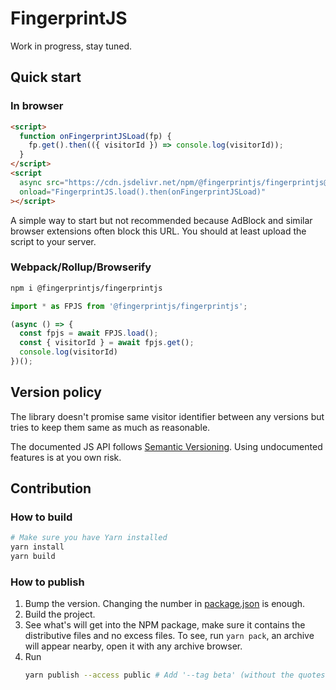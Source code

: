 # FingerprintJS

Work in progress, stay tuned.

## Quick start

### In browser

```html
<script>
  function onFingerprintJSLoad(fp) {
    fp.get().then(({ visitorId }) => console.log(visitorId));
  }
</script>
<script
  async src="https://cdn.jsdelivr.net/npm/@fingerprintjs/fingerprintjs@3.0.0-beta.2/dist/fp.min.js"
  onload="FingerprintJS.load().then(onFingerprintJSLoad)"
></script>
```

A simple way to start but not recommended because AdBlock and similar browser extensions often block this URL.
You should at least upload the script to your server.

### Webpack/Rollup/Browserify

```bash
npm i @fingerprintjs/fingerprintjs
```

```js
import * as FPJS from '@fingerprintjs/fingerprintjs';

(async () => {
  const fpjs = await FPJS.load();
  const { visitorId } = await fpjs.get();
  console.log(visitorId)
})();
```

## Version policy

The library doesn't promise same visitor identifier between any versions
but tries to keep them same as much as reasonable.

The documented JS API follows [Semantic Versioning](https://semver.org).
Using undocumented features is at you own risk.

## Contribution

### How to build

```bash
# Make sure you have Yarn installed
yarn install
yarn build
```

### How to publish

1. Bump the version. Changing the number in [package.json](package.json) is enough.
2. Build the project.
3. See what's will get into the NPM package, make sure it contains the distributive files and no excess files.
    To see, run `yarn pack`, an archive will appear nearby, open it with any archive browser.
4. Run
    ```bash
    yarn publish --access public # Add '--tag beta' (without the quotes) if you release a beta version
    ```
